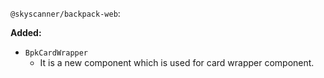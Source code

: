 `@skyscanner/backpack-web`:

**Added:**

- `BpkCardWrapper`
  - It is a new component which is used for card wrapper component.
